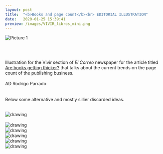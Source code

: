 ```yaml
---
layout: post
title:  "<b>Books and page count</b><br> EDITORIAL ILLUSTRATION"
date:   2020-01-25 15:39:41
preview: /images/VIVIR_libros_mini.png
---
```



![Picture 1](/images/VIVIR_libros_principal.jpg)
<br><br>

<div class="row">

  <div class="column">

  <br>

  Illustration for the Vivir section of <i> El Correo </i> newspaper for the article titled <a href="https://www.elcorreo.com/vivir/artes/libros-tochos-20220924155401-ntrc.html">Are books getting thicker?</a> that talks about the current trends on the page count of the publishing business.<br><br>
  AD Rodrigo Parrado<br><br><br>
  Below some alternative and mostly sillier discarded ideas.
  <br><br>



  </div>



<div class="column">

 <img src="/images/VIVIR_libros_publicado.jpg" alt="drawing">
   </div>
     </div>


<br>


<div class="row">

  <div class="column">
  <img src="/images/VIVIR_libros_alt4.jpg" alt="drawing">
  </div>

  <div class="column">
  <img src="/images/VIVIR_libros_alt1.jpg" alt="drawing">
  </div>

  <div class="column">
  <img src="/images/VIVIR_libros_alt2.jpg" alt="drawing">
  </div>

 </div>



 <div class="row">

   <div class="column">
   <img src="/images/VIVIR_libros_alt5.jpg" alt="drawing">
   </div>

   <div class="column">
   <img src="/images/VIVIR_libros_alt3.jpg" alt="drawing">
   </div>

   <div class="column">

   </div>

  </div>
